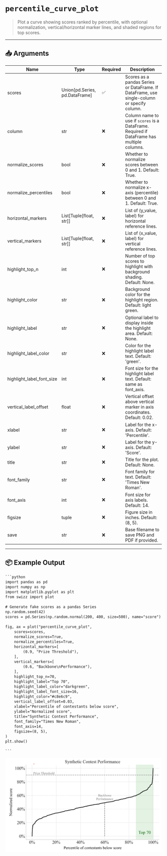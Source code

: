 # `percentile_curve_plot`

> Plot a curve showing scores ranked by percentile, with optional normalization, vertical/horizontal marker lines, and shaded regions for top scores.

---

## 📥 Arguments

| Name | Type | Required | Description |
|------|------|----------|-------------|
| scores | Union[pd.Series, pd.DataFrame] | ✅ | Scores as a pandas Series or DataFrame. If DataFrame, use single-column or specify column. |
| column | str | ❌ | Column name to use if `scores` is a DataFrame. Required if DataFrame has multiple columns. |
| normalize_scores | bool | ❌ | Whether to normalize scores between 0 and 1. Default: True. |
| normalize_percentiles | bool | ❌ | Whether to normalize x-axis (percentile) between 0 and 1. Default: True. |
| horizontal_markers | List[Tuple[float, str]] | ❌ | List of (y_value, label) for horizontal reference lines. |
| vertical_markers | List[Tuple[float, str]] | ❌ | List of (x_value, label) for vertical reference lines. |
| highlight_top_n | int | ❌ | Number of top scores to highlight with background shading. Default: None. |
| highlight_color | str | ❌ | Background color for the highlight region. Default: light green. |
| highlight_label | str | ❌ | Optional label to display inside the highlight area. Default: None. |
| highlight_label_color | str | ❌ | Color for the highlight label text. Default: 'green'. |
| highlight_label_font_size | int | ❌ | Font size for the highlight label text. Default: same as font_axis. |
| vertical_label_offset | float | ❌ | Vertical offset above vertical marker in axis coordinates. Default: 0.02. |
| xlabel | str | ❌ | Label for the x-axis. Default: 'Percentile'. |
| ylabel | str | ❌ | Label for the y-axis. Default: 'Score'. |
| title | str | ❌ | Title for the plot. Default: None. |
| font_family | str | ❌ | Font family for text. Default: 'Times New Roman'. |
| font_axis | int | ❌ | Font size for axis labels. Default: 14. |
| figsize | tuple | ❌ | Figure size in inches. Default: (8, 5). |
| save | str | ❌ | Base filename to save PNG and PDF if provided. |

---

## 📦 Example Output

````{dropdown} Click to show example code
```python
import pandas as pd
import numpy as np
import matplotlib.pyplot as plt
from swizz import plot

# Generate fake scores as a pandas Series
np.random.seed(42)
scores = pd.Series(np.random.normal(200, 400, size=500), name="score")

fig, ax = plot("percentile_curve_plot",
    scores=scores,
    normalize_scores=True,
    normalize_percentiles=True,
    horizontal_markers=[
        (0.9, "Prize Threshold"),
    ],
    vertical_markers=[
        (0.6, "Backbone\nPerformance"),
    ],
    highlight_top_n=70,
    highlight_label="Top 70",
    highlight_label_color="darkgreen",
    highlight_label_font_size=16,
    highlight_color="#c8e6c9",
    vertical_label_offset=0.03,
    xlabel="Percentile of contestants below score",
    ylabel="Normalized score",
    title="Synthetic Contest Performance",
    font_family="Times New Roman",
    font_axis=14,
    figsize=(8, 5),
)
plt.show()

```
````

<img src="../../_static/images/plots/percentile_curve_plot.png" alt="percentile_curve_plot" style="max-width: 100%; width: auto; height: auto; max-height: 450px;">
